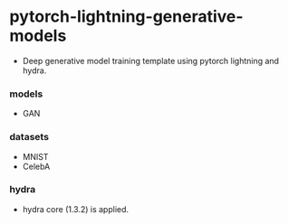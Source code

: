 # pytorch-lightning-generative-models
- Deep generative model training template using pytorch lightning and hydra.


### models
- GAN


### datasets
- MNIST
- CelebA


### hydra
- hydra core (1.3.2) is applied.
